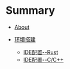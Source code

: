 # Summary

- [About](Readme.md)

- [环境搭建](./env/Readme.md)
  - [IDE配置--Rust](env/rust.md)
  - [IDE配置--C/C++](env/cpp.md)
